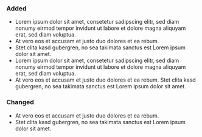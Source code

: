 ### Added

- Lorem ipsum dolor sit amet, consetetur sadipscing elitr, sed diam nonumy eirmod tempor invidunt ut labore et dolore magna aliquyam erat, sed diam voluptua.
- At vero eos et accusam et justo duo dolores et ea rebum.
- Stet clita kasd gubergren, no sea takimata sanctus est Lorem ipsum dolor sit amet.
- Lorem ipsum dolor sit amet, consetetur sadipscing elitr, sed diam nonumy eirmod tempor invidunt ut labore et dolore magna aliquyam erat, sed diam voluptua.
- At vero eos et accusam et justo duo dolores et ea rebum. Stet clita kasd gubergren, no sea takimata sanctus est Lorem ipsum dolor sit amet.

### Changed

- At vero eos et accusam et justo duo dolores et ea rebum.
- Stet clita kasd gubergren, no sea takimata sanctus est Lorem ipsum dolor sit amet.